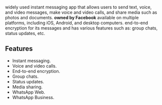 widely used instant messaging app that allows users to send text, voice, and video messages, make voice and video calls, and share media such as photos and documents.
**owned by Facebook**
available on multiple platforms, including iOS, Android, and desktop computers.
end-to-end encryption for its messages and has various features such as: group chats, status updates, etc.

## Features
- Instant messaging.
- Voice and video calls.
- End-to-end encryption.
- Group chats.
- Status updates.
- Media sharing.
- WhatsApp Web.
- WhatsApp Business.